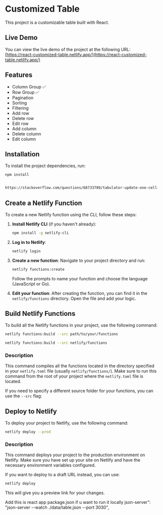 # Customized Table

This project is a customizable table built with React.

## Live Demo

You can view the live demo of the project at the following URL:
[https://react-customized-table.netlify.app/](https://react-customized-table.netlify.app/)

## Features

- Column Group  ✅
- Row Group     ✅
- Pagination
- Sorting
- Filtering
- Add row
- Delete row
- Edit row
- Add column
- Delete column
- Edit column


## Installation

To install the project dependencies, run:

```sh
npm install


https://stackoverflow.com/questions/68733789/tabulator-update-one-cell-using-data-from-another-in-the-row
```

## Create a Netlify Function

To create a new Netlify function using the CLI, follow these steps:

1. **Install Netlify CLI** (if you haven't already):
   ```bash
   npm install -g netlify-cli
   ```

2. **Log in to Netlify**:
   ```bash
   netlify login
   ```

3. **Create a new function**:
   Navigate to your project directory and run:
   ```bash
   netlify functions:create
   ```
   Follow the prompts to name your function and choose the language (JavaScript or Go).

4. **Edit your function**:
   After creating the function, you can find it in the `netlify/functions` directory. Open the file and add your logic.

## Build Netlify Functions

To build all the Netlify functions in your project, use the following command:

```bash
netlify functions:build --src path/to/your/functions
```

```bash
netlify functions:build --src netlify/functions
```


### Description

This command compiles all the functions located in the directory specified in your `netlify.toml` file (usually `netlify/functions/`). Make sure to run this command from the root of your project where the `netlify.toml` file is located.

If you need to specify a different source folder for your functions, you can use the `--src` flag:

## Deploy to Netlify

To deploy your project to Netlify, use the following command:

```bash
netlify deploy --prod
```

### Description

This command deploys your project to the production environment on Netlify. Make sure you have set up your site on Netlify and have the necessary environment variables configured.

If you want to deploy to a draft URL instead, you can use:

```bash
netlify deploy
```

This will give you a preview link for your changes.


Add this is react app package.json if u want to run it locally
json-server": "json-server --watch ./data/table.json --port 3030",